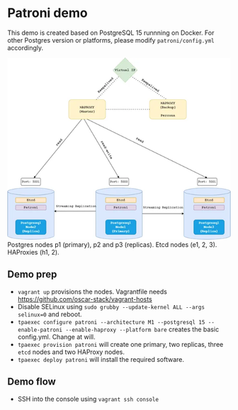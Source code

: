 # Patroni demo

This demo is created based on PostgreSQL 15 runnning on Docker. For other Postgres version or platforms, please modify `patroni/config.yml` accordingly.

![Cluster](images/cluster.png)
Postgres nodes p1 (primary), p2 and p3 (replicas). Etcd nodes (e1, 2, 3). HAProxies (h1, 2).

## Demo prep
- `vagrant up` provisions the nodes. Vagrantfile needs https://github.com/oscar-stack/vagrant-hosts
- Disable SELinux using `sudo grubby --update-kernel ALL --args selinux=0` and reboot.
- `tpaexec configure patroni --architecture M1 --postgresql 15 --enable-patroni --enable-haproxy --platform bare` creates the basic config.yml. Change at will.
- `tpaexec provision patroni` will create one primary, two replicas, three `etcd` nodes and two HAProxy nodes.
- `tpaexec deploy patroni` will install the required software.

## Demo flow
- SSH into the console using `vagrant ssh console`
